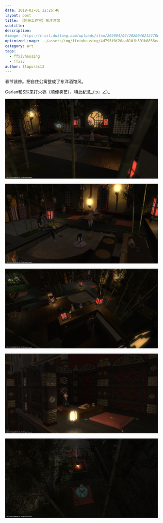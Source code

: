 ```yaml
---
date: 2018-02-01 12:26:40
layout: post
title: 【阿芙工作室】东洋酒馆
subtitle: 
description: 
#image: https://c-ssl.duitang.com/uploads/item/202004/02/20200402122700_elsZt.thumb.600_0.jpeg
optimized_image: ../assets/img/ffxivhousing/4d796f0f20aa810fb591b0836e4c6ea1.png
category: art
tags:
  - ffxivhousing
  - ffxiv
author: llapuras13
---
```


春节装修。把自住公寓整成了东洋酒馆风。

Garlan和S球来打火锅（顺便卖艺），特此纪念_(:з」∠)_

![](../assets/img/ffxivhousing/4d796f0f20aa810fb591b0836e4c6ea1.png)

![](../assets/img/ffxivhousing/3a438692f1586cf9b1ad1b29aadffc1b.png)

![](../assets/img/ffxivhousing/204d67b83ffe7c089ab8855aa5b2e481.png)

![](../assets/img/ffxivhousing/8d43a6b0932db6c3041416040a8d8760.png)

![](../assets/img/ffxivhousing/9eae8a616ce23e2f2723c1d5b7051124.png)
